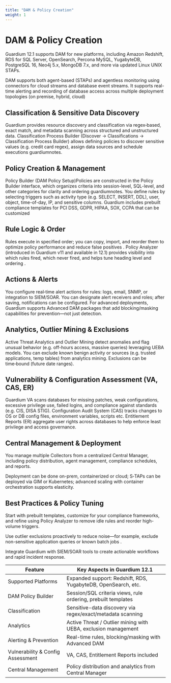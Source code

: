 ```yaml
---
title: "DAM & Policy Creation"
weight: 1
---
```


# DAM & Policy Creation
Guardium 12.1 supports DAM for new platforms, including Amazon Redshift, RDS for SQL Server, OpenSearch, Percona MySQL, YugabyteDB, PostgreSQL 16, Neo4j 5.x, MongoDB 7.x, and more via updated Linux UNIX STAPs.

DAM supports both agent-based (STAPs) and agentless monitoring using connectors for cloud streams and database event streams. It supports real-time alerting and recording of database access across multiple deployment topologies (on premise, hybrid, cloud) 


## Classification & Sensitive Data Discovery
Guardium provides resource discovery and classification via regex‑based, exact match, and metadata scanning across structured and unstructured data. Classification Process Builder (Discover → Classifications → Classification Process Builder) allows defining policies to discover sensitive values (e.g. credit card regex), assign data sources and schedule executions 
guardiumnotes.

## Policy Creation & Management
Policy Builder (DAM Policy Setup)Policies are constructed in the Policy Builder interface, which organizes criteria into session-level, SQL-level, and other categories for clarity and ordering 
guardiumnotes. You define rules by selecting triggers such as activity type (e.g. SELECT, INSERT, DDL), user, object, time-of-day, IP, and sensitive columns. Guardium includes prebuilt compliance templates for PCI DSS, GDPR, HIPAA, SOX, CCPA that can be customized 

## Rule Logic & Order
Rules execute in specified order; you can copy, import, and reorder them to optimize policy performance and reduce false positives . Policy Analyzer (introduced in Guardium v11 and available in 12.1) provides visibility into which rules fired, which never fired, and helps tune heading level and ordering .

## Actions & Alerts
You configure real‑time alert actions for rules: logs, email, SNMP, or integration to SIEM/SOAR. You can designate alert receivers and roles; after saving, notifications can be configured. For advanced deployments, Guardium supports Advanced DAM packages that add blocking/masking capabilities for prevention—not just detection.

## Analytics, Outlier Mining & Exclusions
Active Threat Analytics and Outlier Mining detect anomalies and flag unusual behavior (e.g. off-hours access, massive queries) leveraging UEBA models. You can exclude known benign activity or sources (e.g. trusted applications, temp tables) from analytics mining. Exclusions can be time‑bound (future date ranges).

## Vulnerability & Configuration Assessment (VA, CAS, ER)
Guardium VA scans databases for missing patches, weak configurations, excessive privilege use, failed logins, and compliance against standards (e.g. CIS, DISA STIG). Configuration Audit System (CAS) tracks changes to OS or DB config files, environment variables, scripts etc.
Entitlement Reports (ER) aggregate user rights across databases to help enforce least privilege and access governance.

## Central Management & Deployment
You manage multiple Collectors from a centralized Central Manager, including policy distribution, agent management, compliance schedules, and reports.

Deployment can be done on-prem, containerized or cloud; S‑TAPs can be deployed via GIM or Kubernetes; advanced scaling with container orchestration supports elasticity.

## Best Practices & Policy Tuning
Start with prebuilt templates, customize for your compliance frameworks, and refine using Policy Analyzer to remove idle rules and reorder high-volume triggers.

Use outlier exclusions proactively to reduce noise—for example, exclude non-sensitive application queries or known batch jobs .

Integrate Guardium with SIEM/SOAR tools to create actionable workflows and rapid incident response.

| Feature         | Key Aspects in Guardium 12.1                        |
|----------------|------------------------------------|
| Supported Platforms	| Expanded support: Redshift, RDS, YugabyteDB, OpenSearch, etc. |
| DAM Policy Builder       | Session/SQL criteria views, rule ordering, prebuilt templates       |
| Classification        | Sensitive-data discovery via regex/exact/metadata scanning       |
| Analytics       | Active Threat / Outlier mining with UEBA, exclusion management       |
| Alerting & Prevention        | Real-time rules, blocking/masking with Advanced DAM       |
| Vulnerability & Config Assessment       | VA, CAS, Entitlement Reports included       |
| Central Management	        | Policy distribution and analytics from Central Manager     |


